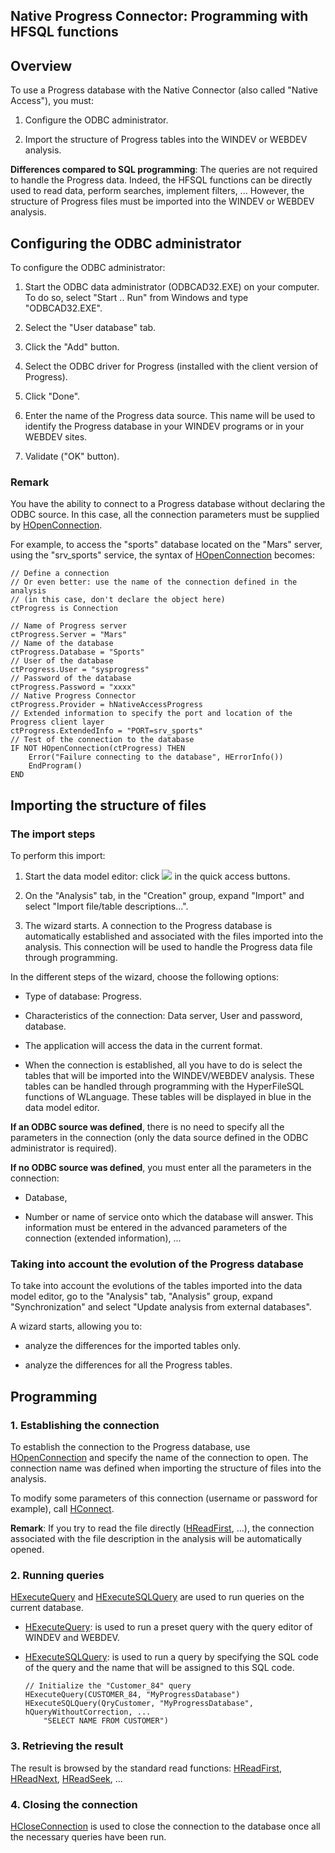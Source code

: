 


## Native Progress Connector: Programming with HFSQL functions
			



<a name="NOTE1"></a>
<a name="NOTE1_1"></a>


## Overview
<a name="overview_ELTTEXTE000230"></a>
To use a Progress database with the Native Connector (also called "Native Access"), you must:

1. Configure the ODBC administrator. 

2. Import the structure of Progress tables into the WINDEV or WEBDEV analysis.




**Differences compared to SQL programming**: The queries are not required to handle the Progress data. Indeed, the HFSQL functions can be directly used to read data, perform searches, implement filters, ... However, the structure of Progress files must be imported into the WINDEV or WEBDEV analysis.



<a name="NOTE2"></a>
<a name="NOTE2_1"></a>


## Configuring the ODBC administrator
<a name="configuring_the_odbc_administrator_ELTTEXTE000260"></a>
To configure the ODBC administrator:

1. Start the ODBC data administrator (ODBCAD32.EXE) on your computer. To do so, select "Start .. Run" from Windows and type "ODBCAD32.EXE".

2. Select the "User database" tab.

3. Click the "Add" button.

4. Select the ODBC driver for Progress (installed with the client version of Progress).

5. Click "Done".

6. Enter the name of the Progress data source. This name will be used to identify the Progress database in your WINDEV programs or in your WEBDEV sites.

7. Validate ("OK" button).



<a name="NOTE2_2"></a>


### Remark
<a name="remark_ELTPARAGRAPHE000038"></a>

You have the ability to connect to a Progress database without declaring the ODBC source. In this case, all the connection parameters must be supplied by [HOpenConnection](../WDLang4/3044107.md).

For example, to access the "sports" database located on the "Mars" server, using the "srv_sports" service, the syntax of [HOpenConnection](../WDLang4/3044107.md) becomes:


```wl
// Define a connection
// Or even better: use the name of the connection defined in the analysis 
// (in this case, don't declare the object here)
ctProgress is Connection 

// Name of Progress server
ctProgress.Server = "Mars"
// Name of the database
ctProgress.Database = "Sports"
// User of the database
ctProgress.User = "sysprogress"
// Password of the database
ctProgress.Password = "xxxx"
// Native Progress Connector
ctProgress.Provider = hNativeAccessProgress
// Extended information to specify the port and location of the Progress client layer
ctProgress.ExtendedInfo = "PORT=srv_sports"
// Test of the connection to the database
IF NOT HOpenConnection(ctProgress) THEN
	Error("Failure connecting to the database", HErrorInfo())
	EndProgram()	
END
```


<a name="NOTE3"></a>
<a name="NOTE3_1"></a>


## Importing the structure of files
<a name="importing_the_structure_files_ELTTEXTE000290"></a>


### The import steps
<a name="the_import_steps_ELTPARAGRAPHE000057"></a>

To perform this import: 

1. Start the data model editor: click ![](https://doc.pcsoft.fr/en-US/images/image.awp?langid=3&name=Ico_Analyse.gif) in the quick access buttons.

2. On the "Analysis" tab, in the "Creation" group, expand "Import" and select "Import file/table descriptions...".

3. The wizard starts. A connection to the Progress database is automatically established and associated with the files imported into the analysis. This connection will be used to handle the Progress data file through programming.




In the different steps of the wizard, choose the following options:

- Type of database: Progress. 

- Characteristics of the connection: Data server, User and password, database.  

- The application will access the data in the current format.

- When the connection is established, all you have to do is select the tables that will be imported into the WINDEV/WEBDEV analysis. These tables can be handled through programming with the HyperFileSQL functions of WLanguage. These tables will be displayed in blue in the data model editor.




**If an ODBC source was defined**, there is no need to specify all the parameters in the connection (only the data source defined in the ODBC administrator is required).

**If no ODBC source was defined**, you must enter all the parameters in the connection:

- Database, 

- Number or name of service onto which the database will answer. This information must be entered in the advanced parameters of the connection (extended information), ...



<a name="NOTE3_2"></a>


### Taking into account the evolution of the Progress database
<a name="taking_into_account_the_evolution_the_progress_database_ELTPARAGRAPHE000096"></a>

To take into account the evolutions of the tables imported into the data model editor, go to the "Analysis" tab, "Analysis" group, expand "Synchronization" and select "Update analysis from external databases".

A wizard starts, allowing you to:

- analyze the differences for the imported tables only.

- analyze the differences for all the Progress tables.




<a name="NOTE4"></a>
<a name="NOTE4_1"></a>


## Programming
<a name="programming_ELTTEXTE000320"></a>


### 1. Establishing the connection
<a name="1_establishing_the_connection_ELTPARAGRAPHE000122"></a>

To establish the connection to the Progress database, use [HOpenConnection](../WDLang4/3044107.md) and specify the name of the connection to open. The connection name was defined when importing the structure of files into the analysis.

To modify some parameters of this connection (username or password for example), call [HConnect](../WDLang4/3044263.md).

**Remark**: If you try to read the file directly ([HReadFirst](../WDLang4/3044051.md), ...), the connection associated with the file description in the analysis will be automatically opened.
<a name="NOTE4_2"></a>


### 2. Running queries
<a name="2_running_queries_ELTPARAGRAPHE000142"></a>

[HExecuteQuery](../WDLang4/3044080.md) and [HExecuteSQLQuery](../WDLang4/3044084.md) are used to run queries on the current database.

- [HExecuteQuery](../WDLang4/3044080.md): is used to run a preset query with the query editor of WINDEV and WEBDEV.

- [HExecuteSQLQuery](../WDLang4/3044084.md): is used to run a query by specifying the SQL code of the query and the name that will be assigned to this SQL code.
	
	```wl
	// Initialize the "Customer_84" query
	HExecuteQuery(CUSTOMER_84, "MyProgressDatabase")
	HExecuteSQLQuery(QryCustomer, "MyProgressDatabase", hQueryWithoutCorrection, ...
		"SELECT NAME FROM CUSTOMER")
	```




<a name="NOTE4_3"></a>


### 3. Retrieving the result
<a name="3_retrieving_the_result_ELTPARAGRAPHE000163"></a>

The result is browsed by the standard read functions: [HReadFirst](../WDLang4/3044051.md), [HReadNext](../WDLang4/3044037.md), [HReadSeek](../WDLang4/3044050.md), ...
<a name="NOTE4_4"></a>


### 4. Closing the connection
<a name="4_closing_the_connection_ELTPARAGRAPHE000179"></a>

[HCloseConnection](../WDLang4/3044095.md) is used to close the connection to the database once all the necessary queries have been run.


